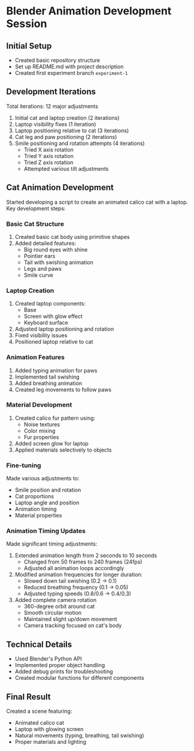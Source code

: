 # Blender Animation Development Session

## Initial Setup
- Created basic repository structure
- Set up README.md with project description
- Created first experiment branch `experiment-1`

## Development Iterations
Total iterations: 12 major adjustments
1. Initial cat and laptop creation (2 iterations)
2. Laptop visibility fixes (1 iteration)
3. Laptop positioning relative to cat (3 iterations)
4. Cat leg and paw positioning (2 iterations)
5. Smile positioning and rotation attempts (4 iterations)
   - Tried X axis rotation
   - Tried Y axis rotation
   - Tried Z axis rotation
   - Attempted various tilt adjustments

## Cat Animation Development
Started developing a script to create an animated calico cat with a laptop. Key development steps:

### Basic Cat Structure
1. Created basic cat body using primitive shapes
2. Added detailed features:
   - Big round eyes with shine
   - Pointier ears
   - Tail with swishing animation
   - Legs and paws
   - Smile curve

### Laptop Creation
1. Created laptop components:
   - Base
   - Screen with glow effect
   - Keyboard surface
2. Adjusted laptop positioning and rotation
3. Fixed visibility issues
4. Positioned laptop relative to cat

### Animation Features
1. Added typing animation for paws
2. Implemented tail swishing
3. Added breathing animation
4. Created leg movements to follow paws

### Material Development
1. Created calico fur pattern using:
   - Noise textures
   - Color mixing
   - Fur properties
2. Added screen glow for laptop
3. Applied materials selectively to objects

### Fine-tuning
Made various adjustments to:
- Smile position and rotation
- Cat proportions
- Laptop angle and position
- Animation timing
- Material properties

### Animation Timing Updates
Made significant timing adjustments:
1. Extended animation length from 2 seconds to 10 seconds
   - Changed from 50 frames to 240 frames (24fps)
   - Adjusted all animation loops accordingly
2. Modified animation frequencies for longer duration:
   - Slowed down tail swishing (0.2 → 0.1)
   - Reduced breathing frequency (0.1 → 0.05)
   - Adjusted typing speeds (0.8/0.6 → 0.4/0.3)
3. Added complete camera rotation
   - 360-degree orbit around cat
   - Smooth circular motion
   - Maintained slight up/down movement
   - Camera tracking focused on cat's body

## Technical Details
- Used Blender's Python API
- Implemented proper object handling
- Added debug prints for troubleshooting
- Created modular functions for different components

## Final Result
Created a scene featuring:
- Animated calico cat
- Laptop with glowing screen
- Natural movements (typing, breathing, tail swishing)
- Proper materials and lighting 